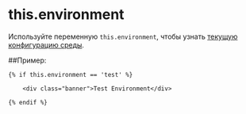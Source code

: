 # this.environment

Используйте переменную `this.environment`, чтобы узнать [текущую конфигурацию среды](../help/installation.md#environment-config).

##Пример:

```twig
{% if this.environment == 'test' %}

    <div class="banner">Test Environment</div>

{% endif %}
```
